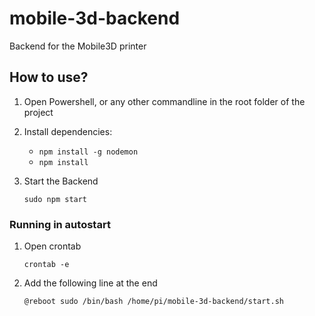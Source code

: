 # mobile-3d-backend
 Backend for the Mobile3D printer

## How to use?

1. Open Powershell, or any other commandline in the root folder of the project

2. Install dependencies:

   - `npm install -g nodemon`
   - `npm install`

3. Start the Backend

   `sudo npm start`
   
   
### Running in autostart

1. Open crontab

   `crontab -e`
   
2. Add the following line at the end

   `@reboot sudo /bin/bash /home/pi/mobile-3d-backend/start.sh`
